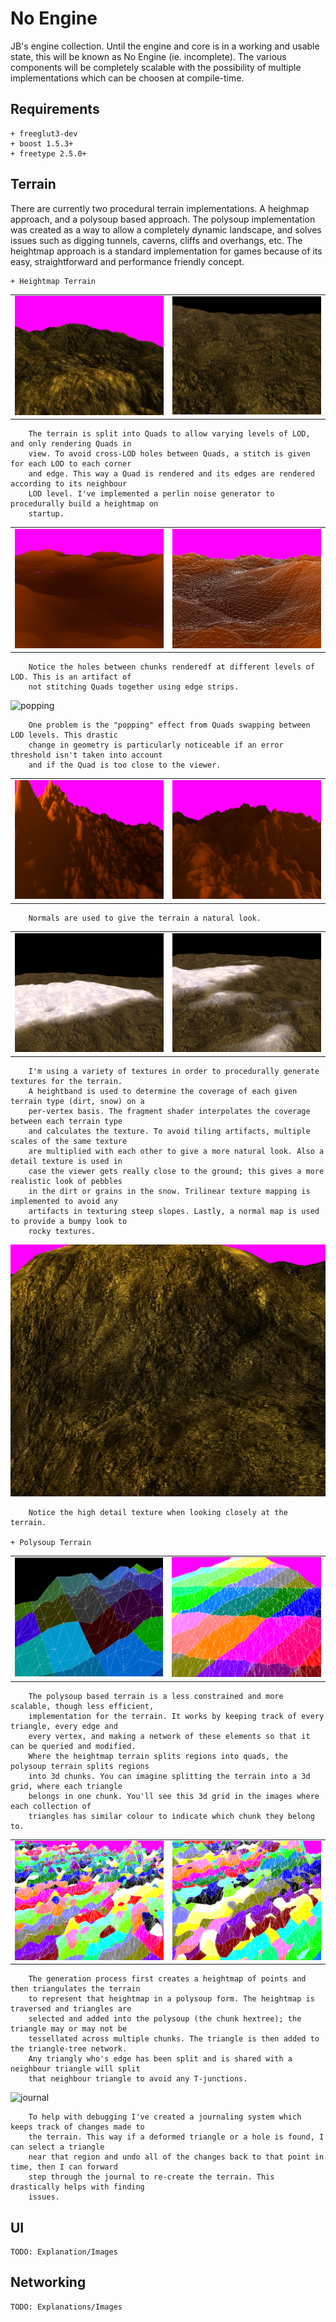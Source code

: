 
No Engine
===============

JB's engine collection. Until the engine and core is in a working and usable state, this will be
known as No Engine (ie. incomplete). The various components will be completely scalable with the
possibility of multiple implementations which can be choosen at compile-time.


Requirements
----------

	+ freeglut3-dev
	+ boost 1.5.3+
	+ freetype 2.5.0+


Terrain
----------

There are currently two procedural terrain implementations. A heighmap approach, and a polysoup
based approach. The polysoup implementation was created as a way to allow a completely dynamic
landscape, and solves issues such as digging tunnels, caverns, cliffs and overhangs, etc. The
heightmap approach is a standard implementation for games because of its easy, straightforward and
performance friendly concept.

	+ Heightmap Terrain

|     |     |
|-----|-----|
| ![heightmap](/screenshots/ubXqwr4.png) | ![heightmap](/screenshots/hmap-short.png) |
	
		The terrain is split into Quads to allow varying levels of LOD, and only rendering Quads in
		view. To avoid cross-LOD holes between Quads, a stitch is given for each LOD to each corner
		and edge. This way a Quad is rendered and its edges are rendered according to its neighbour
		LOD level. I've implemented a perlin noise generator to procedurally build a heightmap on
		startup.

|     |     |
|-----|-----|
| ![no-stitch](/screenshots/YGylbMq.png) | ![no-stitch](/screenshots/JPOjvVo.png) |

		Notice the holes between chunks renderedf at different levels of LOD. This is an artifact of
		not stitching Quads together using edge strips.

![popping](/screenshots/popping.gif)

		One problem is the "popping" effect from Quads swapping between LOD levels. This drastic
		change in geometry is particularly noticeable if an error threshold isn't taken into account
		and if the Quad is too close to the viewer. 

|     |     |
|-----|-----|
| ![normals](/screenshots/3btgCqK.png) | ![normals](/screenshots/A9yFidG.png) |

		Normals are used to give the terrain a natural look.

|     |     |
|-----|-----|
| ![textures](/screenshots/hmap-long.png) | ![textures](/screenshots/hmap-long3.png) |

		I'm using a variety of textures in order to procedurally generate textures for the terrain.
		A heightband is used to determine the coverage of each given terrain type (dirt, snow) on a
		per-vertex basis. The fragment shader interpolates the coverage between each terrain type
		and calculates the texture. To avoid tiling artifacts, multiple scales of the same texture
		are multiplied with each other to give a more natural look. Also a detail texture is used in
		case the viewer gets really close to the ground; this gives a more realistic look of pebbles
		in the dirt or grains in the snow. Trilinear texture mapping is implemented to avoid any
		artifacts in texturing steep slopes. Lastly, a normal map is used to provide a bumpy look to
		rocky textures.

![details](/screenshots/rQ9Wizl.png)

		Notice the high detail texture when looking closely at the terrain.

	+ Polysoup Terrain
	
|     |     |
|-----|-----|
| ![polysoup](/screenshots/poly.png) | ![polysoup](/screenshots/DSw74C7.png) |

		The polysoup based terrain is a less constrained and more scalable, though less efficient,
		implementation for the terrain. It works by keeping track of every triangle, every edge and
		every vertex, and making a network of these elements so that it can be queried and modified.
		Where the heightmap terrain splits regions into quads, the polysoup terrain splits regions
		into 3d chunks. You can imagine splitting the terrain into a 3d grid, where each triangle
		belongs in one chunk. You'll see this 3d grid in the images where each collection of
		triangles has similar colour to indicate which chunk they belong to.

|     |     |
|-----|-----|
| ![tessellation](/screenshots/fJ1M0ka.png) | ![tessellation](/screenshots/ikQqOHo.png) |

		The generation process first creates a heightmap of points and then triangulates the terrain
		to represent that heightmap in a polysoup form. The heightmap is traversed and triangles are
		selected and added into the polysoup (the chunk hextree); the triangle may or may not be
		tessellated across multiple chunks. The triangle is then added to the triangle-tree network.
		Any triangly who's edge has been split and is shared with a neighbour triangle will split
		that neighbour triangle to avoid any T-junctions. 

![journal](/screenshots/journal.gif)

		To help with debugging I've created a journaling system which keeps track of changes made to
		the terrain. This way if a deformed triangle or a hole is found, I can select a triangle
		near that region and undo all of the changes back to that point in time, then I can forward
		step through the journal to re-create the terrain. This drastically helps with finding
		issues.


UI
---------

	TODO: Explanation/Images

Networking
----------

	TODO: Explanations/Images


